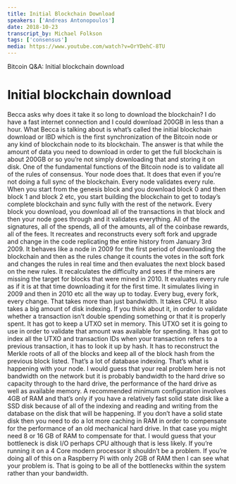 ```yaml
---
title: Initial Blockchain Download
speakers: ['Andreas Antonopoulos']
date: 2018-10-23
transcript_by: Michael Folkson
tags: ['consensus']
media: https://www.youtube.com/watch?v=OrYDehC-8TU
---
```


Bitcoin Q&A: Initial blockchain download

# Initial blockchain download

Becca asks why does it take it so long to download the blockchain? I do have a fast internet connection and I could download 200GB in less than a hour. What Becca is talking about is what’s called the initial blockchain download or IBD which is the first synchronization of the Bitcoin node or any kind of blockchain node to its blockchain. The answer is that while the amount of data you need to download in order to get the full blockchain is about 200GB or so you’re not simply downloading that and storing it on disk. One of the fundamental functions of the Bitcoin node is to validate all of the rules of consensus. Your node does that. It does that even if you’re not doing a full sync of the blockchain. Every node validates every rule. When you start from the genesis block and you download block 0 and then block 1 and block 2 etc, you start building the blockchain to get to today’s complete blockchain and sync fully with the rest of the network. Every block you download, you download all of the transactions in that block and then your node goes through and it validates everything. All of the signatures, all of the spends, all of the amounts, all of the coinbase rewards, all of the fees. It recreates and reconstructs every soft fork and upgrade and change in the code replicating the entire history from January 3rd 2009. It behaves like a node in 2009 for the first period of downloading the blockchain and then as the rules change it counts the votes in the soft fork and changes the rules in real time and then evaluates the next block based on the new rules. It recalculates the difficulty and sees if the miners are missing the target for blocks that were mined in 2010. It evaluates every rule as if it is at that time downloading it for the first time. It simulates living in 2009 and then in 2010 etc all the way up to today. Every bug, every fork, every change. That takes more than just bandwidth. It takes CPU. It also takes a big amount of disk indexing. If you think about it, in order to validate whether a transaction isn’t double spending something or that it is properly spent. It has got to keep a UTXO set in memory. This UTXO set it is going to use in order to validate that amount was available for spending. It has got to index all the UTXO and transaction IDs when your transaction refers to a previous transaction, it has to look it up by hash. It has to reconstruct the Merkle roots of all of the blocks and keep all of the block hash from the previous block listed. That’s a lot of database indexing. That’s what is happening with your node. I would guess that your real problem here is not bandwidth on the network but it is probably bandwidth to the hard drive so capacity through to the hard drive, the performance of the hard drive as well as available memory. A recommended minimum configuration involves 4GB of RAM and that’s only if you have a relatively fast solid state disk like a SSD disk because of all of the indexing and reading and writing from the database on the disk that will be happening. If you don’t have a solid state disk then you need to do a lot more caching in RAM in order to compensate for the performance of an old mechanical hard drive. In that case you might need 8 or 16 GB of RAM to compensate for that. I would guess that your bottleneck is disk I/O perhaps CPU although that is less likely. If you’re running it on a 4 Core modern processor it shouldn’t be a problem. If you’re doing all of this on a Raspberry Pi with only 2GB of RAM then I can see what your problem is. That is going to be all of the bottlenecks within the system rather than your bandwidth.
